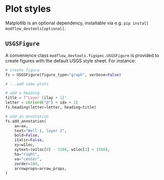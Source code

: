 # Plot styles

Matplotlib is an optional dependency, installable via e.g. `pip install modflow_devtools[optional]`.

## `USGSFigure`

A convenience class `modflow_devtools.figspec.USGSFigure` is provided to create figures with the default USGS style sheet. For instance:

```python
# create figure
fs = USGSFigure(figure_type="graph", verbose=False)

# ...add some plots

# add a heading
title = f"Layer {ilay + 1}"
letter = chr(ord("@") + idx + 2)
fs.heading(letter=letter, heading=title)

# add an annotation
fs.add_annotation(
    ax=ax,
    text="Well 1, layer 2",
    bold=False,
    italic=False,
    xy=w1loc,
    xytext=(w1loc[0] - 3200, w1loc[1] + 1500),
    ha="right",
    va="center",
    zorder=100,
    arrowprops=arrow_props,
)
```